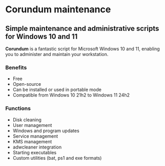 # Corundum maintenance
## Simple maintenance and administrative scripts for Windows 10 and 11
**Corundum** is a fantastic script for Microsoft Windows 10 and 11, enabling you to administer and maintain your workstation.
### Benefits
- Free
- Open-source
- Can be installed or used in portable mode
- Compatible from Windows 10 21h2 to Windows 11 24h2
### Functions
- Disk cleaning
- User management
- Windows and program updates
- Service management
- KMS management
- adwcleaner integration
- Starting executables
- Custom utilities (bat, ps1 and exe formats)
